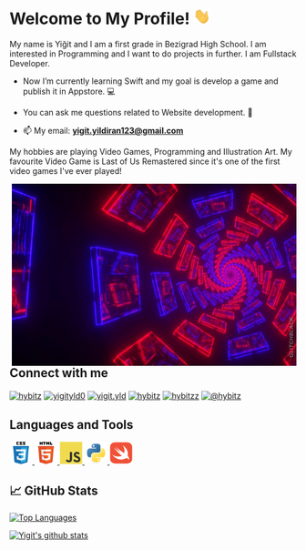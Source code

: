 # Welcome to My Profile! <img src="https://raw.githubusercontent.com/SeamusMullan/SeamusMullan/master/wave.gif" width="30px">

My name is Yiğit and I am a first grade in Bezigrad High School. 
I am interested in Programming and I want to do projects in further.
I am Fullstack Developer.

- Now I’m currently learning Swift and my goal is develop a game and publish it in Appstore. 💻

- You can ask me questions related to Website development. 💭

- 📫 My email: **yigit.yildiran123@gmail.com**

My hobbies are playing Video Games, Programming and Illustration Art. My favourite Video Game is Last of Us Remastered since it's one of the first video games I've ever played!

<img align="right" alt="GIF" src="https://github.com/yigityildiran/yigityildiran/blob/main/93DAE90B-9E13-4AF6-82C3-825E2F09EF1F.GIF" width="500" height="320" />

## Connect with me
<p align="left">
<a href="https://stackoverflow.com/users/hybitz" target="blank"><img align="center" src="https://raw.githubusercontent.com/rahuldkjain/github-profile-readme-generator/master/src/images/icons/Social/stack-overflow.svg" alt="hybitz" height="30" width="40" /></a>
<a href="https://twitter.com/yigityld0" target="blank"><img align="center" src="https://raw.githubusercontent.com/rahuldkjain/github-profile-readme-generator/master/src/images/icons/Social/twitter.svg" alt="yigityld0" height="30" width="40" /></a>
<a href="https://instagram.com/yigit.yld" target="blank"><img align="center" src="https://raw.githubusercontent.com/rahuldkjain/github-profile-readme-generator/master/src/images/icons/Social/instagram.svg" alt="yigit.yld" height="30" width="40" /></a>
<a href="https://www.hackerrank.com/hybitz" target="blank"><img align="center" src="https://raw.githubusercontent.com/rahuldkjain/github-profile-readme-generator/master/src/images/icons/Social/hackerrank.svg" alt="hybitz" height="30" width="40" /></a>
<a href="https://www.leetcode.com/hybitzz" target="blank"><img align="center" src="https://raw.githubusercontent.com/rahuldkjain/github-profile-readme-generator/master/src/images/icons/Social/leet-code.svg" alt="hybitzz" height="30" width="40" /></a>
<a href="https://yworld.hashnode.dev"target="blank"><img align="center" src="https://raw.githubusercontent.com/rahuldkjain/github-profile-readme-generator/master/src/images/icons/Social/hashnode.svg" alt="@hybitz" height="30" width="40" /></a>
</p>

## Languages and Tools
<p align="left"> <a href="https://www.w3schools.com/css/" target="_blank" rel="noreferrer"> <img src="https://raw.githubusercontent.com/devicons/devicon/master/icons/css3/css3-original-wordmark.svg" alt="css3" width="40" height="40"/> </a> <a href="https://www.w3.org/html/" target="_blank" rel="noreferrer"> <img src="https://raw.githubusercontent.com/devicons/devicon/master/icons/html5/html5-original-wordmark.svg" alt="html5" width="40" height="40"/> </a> <a href="https://developer.mozilla.org/en-US/docs/Web/JavaScript" target="_blank" rel="noreferrer"> <img src="https://raw.githubusercontent.com/devicons/devicon/master/icons/javascript/javascript-original.svg" alt="javascript" width="40" height="40"/> </a> <a href="https://www.python.org" target="_blank" rel="noreferrer"> <img src="https://raw.githubusercontent.com/devicons/devicon/master/icons/python/python-original.svg" alt="python" width="40" height="40"/> </a> <a href="https://developer.apple.com/swift/" target="_blank" rel="noreferrer"> <img src="https://raw.githubusercontent.com/devicons/devicon/master/icons/swift/swift-original.svg" alt="swift" width="40" height="40"/> </a> </p>

## &#x1f4c8; GitHub Stats
[![Top Languages](https://github-readme-stats.vercel.app/api/top-langs/?username=Hybitzz&langs_count=5)](https://github.com/Hybitzz/github-readme-stats)

[![Yigit's github stats](https://github-readme-stats.vercel.app/api?username=Hybitzz)](https://github.com/Hybitzz/github-readme-stats)

